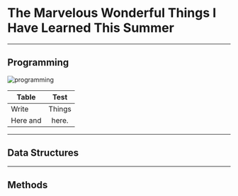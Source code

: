 # The Marvelous Wonderful Things I Have Learned This Summer
---
## Programming
![programming](https://user-images.githubusercontent.com/97626329/180851137-f6448af2-f7db-4339-bd02-482eb61ac2bc.gif)


|Table     |Test    |
|----------|:------:|
|Write     |Things  |
|Here and  |here.   |

---
## Data Structures

---
## Methods

